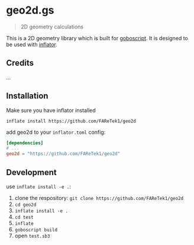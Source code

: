 # geo2d.gs

> 2D geometry calculations 

This is a 2D geometry library which is built for [goboscript](https://github.com/aspizu/goboscript).
It is designed to be used with [inflator](https://github.com/faretek1/inflator).

## Credits

...

## Installation

Make sure you have inflator installed

`inflate install https://github.com/FAReTek1/geo2d`

add geo2d to your `inflator.toml` config:
```toml
[dependencies]
# ...
geo2d = "https://github.com/FAReTek1/geo2d"
```

## Development

use `inflate install -e .`:

1. clone the respository: `git clone https://github.com/FAReTek1/geo2d`
2. `cd geo2d`
3. `inflate install -e .`
4. `cd test`
5. `inflate`
6. `goboscript build`
7. open `test.sb3`
